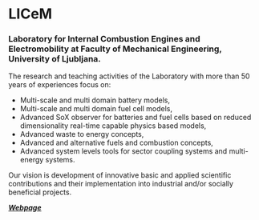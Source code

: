 # LICeM
### Laboratory for Internal Combustion Engines and Electromobility at Faculty of Mechanical Engineering, University of Ljubljana.


The research and teaching activities of the Laboratory with more than 50 years of experiences focus on:

- Multi-scale and multi domain battery models,
- Multi-scale and multi domain fuel cell models,
- Advanced SoX observer for batteries and fuel cells based on reduced dimensionality real-time capable physics based models,
- Advanced waste to energy concepts,
- Advanced and alternative fuels and combustion concepts,
- Advanced system levels tools for sector coupling systems and multi-energy systems.

Our vision is development of innovative basic and applied scientific contributions and their implementation into industrial and/or socially beneficial projects.


 [***Webpage***](http://lab.fs.uni-lj.si/LICeM/)
